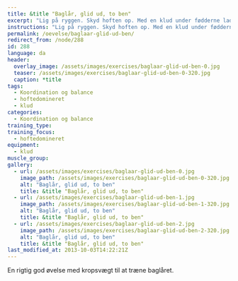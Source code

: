 ```yaml
---
title: &title "Baglår, glid ud, to ben"
excerpt: "Lig på ryggen. Skyd hoften op. Med en klud under fødderne lader du fødderne glide udad indtil kroppen er så ret som muligt. Træk benene tilbage igen."
instructions: "Lig på ryggen. Skyd hoften op. Med en klud under fødderne lader du fødderne glide udad indtil kroppen er så ret som muligt. Træk benene tilbage igen."
permalink: /oevelse/baglaar-glid-ud-ben/
redirect_from: /node/288
id: 288
language: da
header:
  overlay_image: /assets/images/exercises/baglaar-glid-ud-ben-0.jpg
  teaser: /assets/images/exercises/baglaar-glid-ud-ben-0-320.jpg
  caption: *title
tags:
  - Koordination og balance
  - hoftedomineret
  - klud
categories:
  - Koordination og balance
training_type: 
training_focus: 
  - hoftedomineret
equipment:
  - klud
muscle_group:
gallery:
  - url: /assets/images/exercises/baglaar-glid-ud-ben-0.jpg
    image_path: /assets/images/exercises/baglaar-glid-ud-ben-0-320.jpg
    alt: "Baglår, glid ud, to ben"
    title: &title "Baglår, glid ud, to ben"
  - url: /assets/images/exercises/baglaar-glid-ud-ben-1.jpg
    image_path: /assets/images/exercises/baglaar-glid-ud-ben-1-320.jpg
    alt: "Baglår, glid ud, to ben"
    title: &title "Baglår, glid ud, to ben"
  - url: /assets/images/exercises/baglaar-glid-ud-ben-2.jpg
    image_path: /assets/images/exercises/baglaar-glid-ud-ben-2-320.jpg
    alt: "Baglår, glid ud, to ben"
    title: &title "Baglår, glid ud, to ben"
last_modified_at: 2013-10-03T14:22:21Z
---
```


En rigtig god øvelse med kropsvægt til at træne baglåret.
